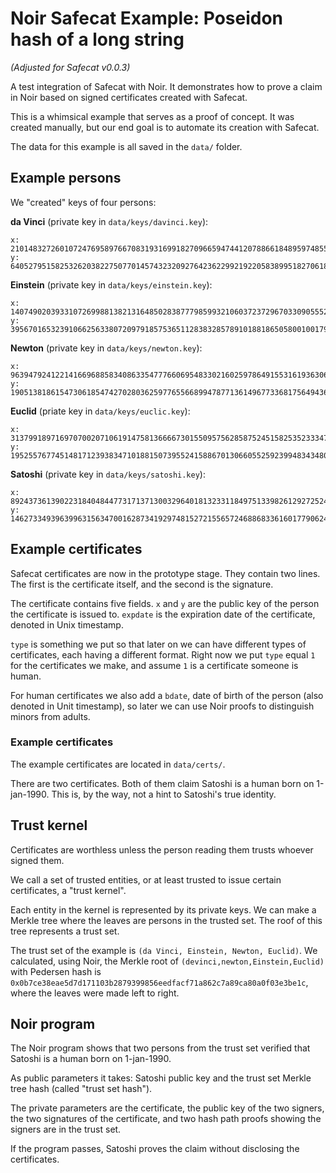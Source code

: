 # Noir Safecat Example: Poseidon hash of a long string
*(Adjusted for Safecat v0.0.3)*

A test integration of Safecat with Noir. It demonstrates how to prove a claim in Noir based on signed certificates created with Safecat.

This is a whimsical example that serves as a proof of concept. It was created manually, but our end goal is to automate its creation with Safecat.

The data for this example is all saved in the `data/` folder.


## Example persons
We "created" keys of four persons:

**da Vinci** (private key in `data/keys/davinci.key`):
```
x: 21014832726010724769589766708319316991827096659474412078866184895974855912388
y: 6405279515825326203822750770145743232092764236229921922058389951827061816274
```

**Einstein** (private key in `data/keys/einstein.key`):
```
x: 14074902039331072699881382131648502838777985993210603723729670330905552560892
y: 3956701653239106625633807209791857536511283832857891018818650580010017949918
```

**Newton** (private key in `data/keys/newton.key`):
```
x: 9639479241221416696885834086335477766069548330216025978649155316193630647278
y: 19051381861547306185474270280362597765566899478771361496773368175649436061227
```

**Euclid** (priate key in `data/keys/euclic.key`):
```
x: 3137991897169707002071061914758136666730155095756285875245158253523334739926
y: 19525576774514817123938347101881507395524158867013066055259239948343480995092
```

**Satoshi** (private key in `data/keys/satoshi.key`):
```
x: 8924373613902231840484477317137130032964018132331184975133982612927252489556
y: 14627334939639963156347001628734192974815272155657246886833616017790624717057
```

## Example certificates
Safecat certificates are now in the prototype stage. They contain two lines. The first is the certificate itself, and the second is the signature.

The certificate contains five fields. `x` and `y` are the public key of the person the certificate is issued to. `expdate` is the expiration date of the certificate, denoted in Unix timestamp. 

`type` is something we put so that later on we can have different types of certificates, each having a different format. Right now we put `type` equal `1` for the certificates we make, and assume `1` is a certificate someone is human.

For human certificates we also add a `bdate`, date of birth of the person (also denoted in Unit timestamp), so later we can use Noir proofs to distinguish minors from adults.

### Example certificates
The example certificates are located in `data/certs/`.

There are two certificates. Both of them claim Satoshi is a human born on 1-jan-1990. This is, by the way, not a hint to Satoshi's true identity.

## Trust kernel
Certificates are worthless unless the person reading them trusts whoever signed them. 

We call a set of trusted entities, or at least trusted to issue certain certificates, a "trust kernel". 

Each entity in the kernel is represented by its private keys. We can make a Merkle tree where the leaves are persons in the trusted set. The roof of this tree represents a trust set.

The trust set of the example is `(da Vinci, Einstein, Newton, Euclid)`. We calculated, using Noir, the Merkle root of `(devinci,newton,Einstein,Euclid)` with Pedersen hash is `0x0b7ce38eae5d7d171103b2879399856eedfacf71a862c7a89ca80a0f03e3be1c`, where the leaves were made left to right.

## Noir program
The Noir program shows that two persons from the trust set verified that Satoshi is a human born on 1-jan-1990.

As public parameters it takes: Satoshi public key and the trust set Merkle tree hash (called "trust set hash").

The private parameters are the certificate, the public key of the two signers, the two signatures of the certificate, and two hash path proofs showing the signers are in the trust set.

If the program passes, Satoshi proves the claim without disclosing the certificates.
